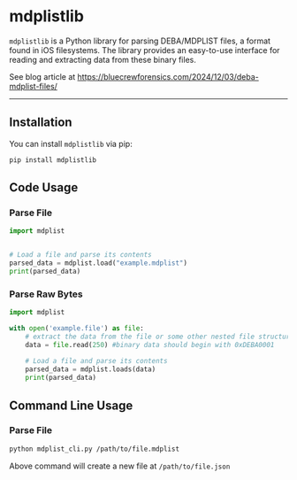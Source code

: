 # mdplistlib

`mdplistlib` is a Python library for parsing DEBA/MDPLIST files, a format found in iOS filesystems. The library provides an easy-to-use interface for reading and extracting data from these binary files.

See blog article at https://bluecrewforensics.com/2024/12/03/deba-mdplist-files/

---

## Installation

You can install `mdplistlib` via pip:

```bash
pip install mdplistlib
```

## Code Usage

### Parse File
```python
import mdplist


# Load a file and parse its contents
parsed_data = mdplist.load("example.mdplist")
print(parsed_data)
```

### Parse Raw Bytes
```python
import mdplist

with open('example.file') as file:
    # extract the data from the file or some other nested file structure
    data = file.read(250) #binary data should begin with 0xDEBA0001
    
    # Load a file and parse its contents
    parsed_data = mdplist.loads(data)
    print(parsed_data)

```

## Command Line Usage

### Parse File
```bash
python mdplist_cli.py /path/to/file.mdplist
```

Above command will create a new file at `/path/to/file.json`